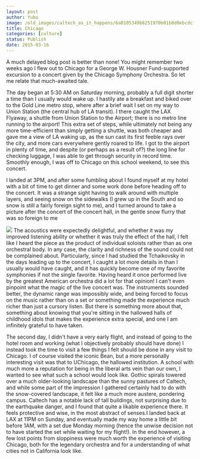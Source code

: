```yaml
---
layout: post
author: Yubo
image: /old_images/caltech_as_it_happens/6a0105349b8251970b01b8d0ebcdcf970c.jpg
title: Chicago 
categories: [culture]
status: Publish
date: 2015-03-16
---
```


A much delayed blog post is better than none! You might remember two weeks ago I flew out to Chicago for a George W. Housner Fund-supported excursion to a concert given by the Chicago Symphony Orchestra. So let me relate that much-awaited tale.

The day began at 5:30 AM on Saturday morning, probably a full digit shorter a time than I usually would wake up. I hastily ate a breakfast and biked over to the Gold Line metro stop, where after a brief wait I set on my way to Union Station (the central hub of LA transit). I there caught the LAX Flyaway, a shuttle from Union Station to the Airport; there is no metro line running to the airport! This extra set of steps, while ultimately not being any more time-efficient than simply getting a shuttle, was both cheaper and gave me a view of LA waking up, as the sun cast its first feeble rays over the city, and more cars everywhere gently roared to life. I got to the airport in plenty of time, and despite (or perhaps as a result of?) the long line for checking luggage, I was able to get through security in record time. Smoothly enough, I was off to Chicago on this school weekend, to see this concert.

I landed at 3PM, and after some fumbling about I found myself at my hotel with a bit of time to get dinner and some work done before heading off to the concert. It was a strange sight having to walk around with multiple layers, and seeing snow on the sidewalks (I grew up in the South and so snow is still a fairly foreign sight to me), and I turned around to take a picture after the concert of the concert hall, in the gentle snow flurry that was so foreign to me

![](/old_images/caltech_as_it_happens/6a0105349b8251970b01bb080629e7970d.jpg)
The acoustics were expectedly delightful, and whether it was my improved listening ability or whether it was truly the effect of the hall, I felt like I heard the piece as the product of individual soloists rather than as one orchestral body. In any case, the clarity and richness of the sound could not be complained about. Particularly, since I had studied the Tchaikovsky in the days leading up to the concert, I caught a lot more details in than I usually would have caught, and it has quickly become one of my favorite symphonies if not the single favorite. Having heard it once performed live by the greatest American orchestra did a lot for that opinion!
I can't even pinpoint what the magic of the live concert was. The instruments sounded better, the dynamic range was impossibly wide, and being forced to focus on the music rather than on a set or something made the experience much richer than just a cursory listen. But there is something more about that, something about knowing that you're sitting in the hallowed halls of childhood idols that makes the experience extra special, and one I am infinitely grateful to have taken.

The second day, I didn't have a very early flight, and instead of going to the hotel room and working (what I objectively probably should have done) I instead took the time to visit a few things I felt should be done in any visit to Chicago. I of course visited the iconic Bean, but a more personally interesting visit was that to UChicago, the hallowed institution. A school with much more a reputation for being in the liberal arts vein than our own, I wanted to see what such a school would look like. Gothic spirals towered over a much older-looking landscape than the sunny pastures of Caltech, and while some part of the impression I gathered certainly had to do with the snow-covered landscape, it felt like a much more austere, pondering campus. Caltech has a notable lack of tall buildings, not surprising due to the earthquake danger, and I found that quite a likable experience there. It feels protective and wise, in the most abstract of senses.I landed back at LAX at 11PM on Sunday, and eventually made my way home a little bit before 1AM, with a set due Monday morning (hence the unwise decision not to have started the set while waiting for my flight!). In the end however, a few lost points from sloppiness were much worth the experience of visiting Chicago, both for the legendary orchestra and for a understanding of what cities not in California look like.

